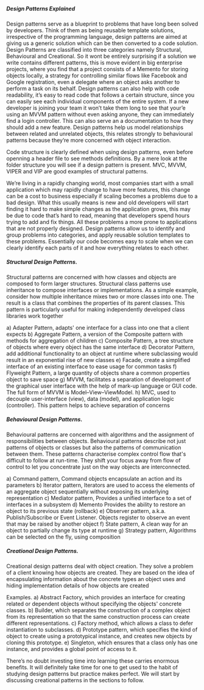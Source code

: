 ##### Design Patterns Explained 

Design patterns serve as a blueprint to problems that have long been solved by developers. Think of them as being reusable template solutions, irrespective of the programming language, design patterns are aimed at giving us a generic solution which can be then converted to a code solution. 
Design Patterns are classified into three categories namely Structural, Behavioural and Creational. So it wont be entirely surprising if a solution we write contains different patterns, this is move evident in big enterprise projects, where you find that a project consists of a Memento for storing objects locally, a strategy for controlling similar flows like Facebook and Google registration, even a delegate where an object asks another to perform a task on its behalf. Design patterns can also help with code readability, it’s easy to read code that follows a certain structure, since you can easily see each individual components of the entire system. If a new developer is joining your team it won’t take them long to see that your’e using an MVVM pattern without even asking anyone, they can immediately find a login controller. This can also serve an a documentation to how they should add a new feature. Design patterns help us model relationships between related and unrelated objects, this relates strongly to behavioural patterns because they’re more concerned with object interaction. 

Code structure is clearly defined when using design patterns, even before openning a header file to see methods definitions. By a mere look at the folder structure you will see if a design pattern is present. MVC, MVVM, VIPER and VIP are good examples of structural patterns.  

We’re living in a rapidly changing world, most companies start with a small application which may rapidly change to have more features, this change can be a cost to business especially if scaling becomes a problems due to a bad design. What this usually means is new and old developers will start finding it hard to make simple changes as the application grows, this may be due to code that’s hard to read, meaning that developers spend hours trying to add and fix things. All these problems a more prone to applications that are not properly designed. Design patterns allow us to identify and group problems into categories, and apply reusable solution templates to these problems. Essentially our code becomes easy to scale when we can clearly identify each parts of it and how everything relates to each other. 

##### Structural Design Patterns. 
Structural patterns are concerned with how classes and objects are composed to form larger structures. Structural class patterns use inheritance to compose interfaces or implementations. As a simple example, consider how multiple inheritance mixes two or more classes into one. The result is a class that combines the properties of its parent classes. This pattern is particularly useful for making independently developed class libraries work together

 a) Adapter Pattern, adapts' one interface for a class into one that a client expects
 b) Aggregate Pattern, a version of the Composite pattern with methods for aggregation of children
 c) Composite Pattern, a tree structure of objects where every object has the same interface
 d) Decorator Pattern, add additional functionality to an object at runtime where subclassing would result in an exponential rise of new classes
 e) Facade, create a simplified interface of an existing interface to ease usage for common tasks
 f) Flyweight Pattern, a large quantity of objects share a common properties object to save space
 g) MVVM, facilitates a separation of development of the graphical user interface with the help of mark-up language or GUI code. The full form of MVVM is Model–View–ViewModel.
 h) MVC, used to decouple user-interface (view), data (model), and application logic (controller). This pattern helps to achieve separation of concerns

##### Behavioural Design Patterns. 
Behavioural patterns are concerned with algorithms and the assignment of responsibilities between objects. Behavioural patterns describe not just patterns of objects or classes but also the patterns of communication between them. These patterns characterise complex control flow that's difficult to follow at run-time. They shift your focus away from flow of control to let you concentrate just on the way objects are interconnected.

a) Command pattern, Command objects encapsulate an action and its parameters
b) Iterator pattern, Iterators are used to access the elements of an aggregate object sequentially without exposing its underlying representation
c) Mediator pattern, Provides a unified interface to a set of interfaces in a subsystem
d) Memento Provides the ability to restore an object to its previous state (rollback)
e) Observer pattern, a.k.a. Publish/Subscribe or Event Listener. Objects register to observe an event that may be raised by another object
f) State pattern, A clean way for an object to partially change its type at runtime
g) Strategy pattern, Algorithms can be selected on the fly, using composition

##### Creational Design Patterns. 
Creational design patterns deal with object creation. They solve a problem of a client knowing how objects are created. They are based on the idea of encapsulating information about the concrete types an object uses and hiding implementation details of how objects are created  

Examples. 
 a) Abstract Factory, which provides an interface for creating related or dependent objects without specifying the objects' concrete classes.
 b) Builder, which separates the construction of a complex object from its representation so that the same construction process can create different representations.
 c) Factory method, which allows a class to defer instantiation to subclasses.
 d) Prototype pattern, which specifies the kind of object to create using a prototypical instance, and creates new objects by cloning this prototype.
 e) Singleton, which ensures that a class only has one instance, and provides a global point of access to it.

There’s no doubt investing time into learning these carries enormous benefits. It will definitely take time for one to get used to the habit of studying design patterns but practice makes perfect. We will start by discussing creational patterns in the sections to follow.
